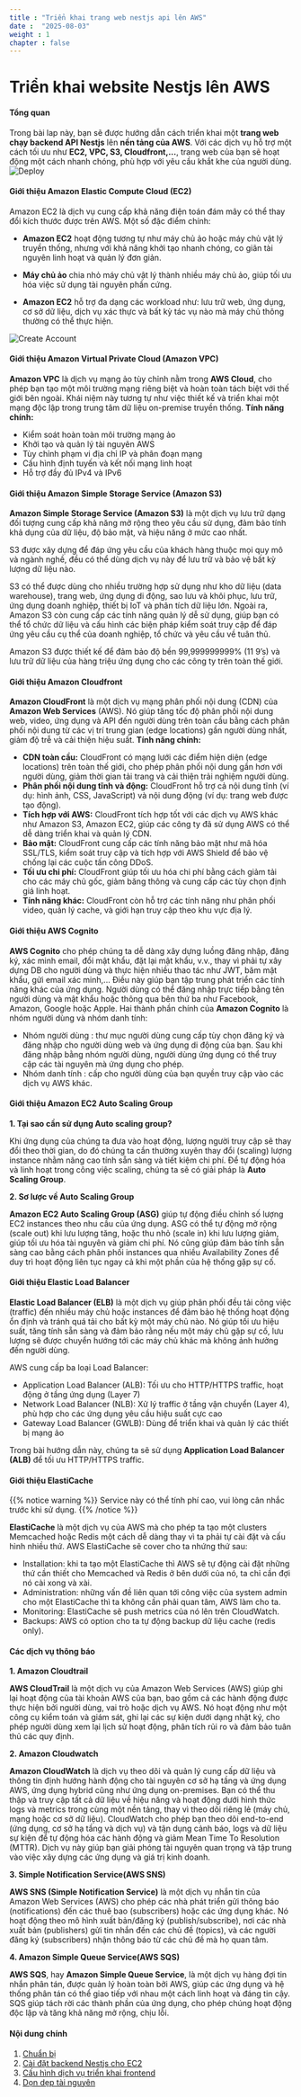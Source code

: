 ```yaml
---
title : "Triển khai trang web nestjs api lên AWS"
date :  "2025-08-03"
weight : 1 
chapter : false
---
```


# Triển khai website Nestjs lên AWS

#### Tổng quan

Trong bài lap này, bạn sẽ được hướng dẫn cách triển khai một **trang web chạy backend API Nestjs** lên **nền tảng của AWS**. Với các dịch vụ hỗ trợ một cách tối ưu như **EC2, VPC, S3, Cloudfront,...**, trang web của bạn sẽ hoạt động một cách nhanh chóng, phù hợp với yêu cầu khắt khe của người dùng.
![Deploy](/static/images/1/Diagram.png)

#### Giới thiệu Amazon Elastic Compute Cloud (EC2)

Amazon EC2 là dịch vụ cung cấp khả năng điện toán đám mây có thể thay đổi kích thước được trên AWS. Một số đặc điểm chính:
- **Amazon EC2** hoạt động tương tự như máy chủ ảo hoặc máy chủ vật lý truyền thống, nhưng với khả năng khởi tạo nhanh chóng, co giãn tài nguyên linh hoạt và quản lý đơn giản.
- **Máy chủ ảo** chia nhỏ máy chủ vật lý thành nhiều máy chủ ảo, giúp tối ưu hóa việc sử dụng tài nguyên phần cứng.

- **Amazon EC2** hỗ trợ đa dạng các workload như: lưu trữ web, ứng dụng, cơ sở dữ liệu, dịch vụ xác thực và bất kỳ tác vụ nào mà máy chủ thông thường có thể thực hiện.

![Create Account](/static/images/1/h1.jpeg)

#### Giới thiệu Amazon Virtual Private Cloud (Amazon VPC)

**Amazon VPC** là dịch vụ mạng ảo tùy chỉnh nằm trong **AWS Cloud**, cho phép bạn tạo một môi trường mạng riêng biệt và hoàn toàn tách biệt với thế giới bên ngoài. Khái niệm này tương tự như việc thiết kế và triển khai một mạng độc lập trong trung tâm dữ liệu on-premise truyền thống.
**Tính năng chính:**
- Kiểm soát hoàn toàn môi trường mạng ảo
- Khởi tạo và quản lý tài nguyên AWS
- Tùy chỉnh phạm vi địa chỉ IP và phân đoạn mạng
- Cấu hình định tuyến và kết nối mạng linh hoạt
- Hỗ trợ đầy đủ IPv4 và IPv6

#### Giới thiệu Amazon Simple Storage Service (Amazon S3) 

**Amazon Simple Storage Service (Amazon S3)** là một dịch vụ lưu trữ dạng đối tượng cung cấp khả năng mở rộng theo yêu cầu sử dụng, đảm bảo tính khả dụng của dữ liệu, độ bảo mật, và hiệu năng ở mức cao nhất.

S3 được xây dựng để đáp ứng yêu cầu của khách hàng thuộc mọi quy mô và ngành nghề, đều có thể dùng dịch vụ này để lưu trữ và bảo vệ bất kỳ lượng dữ liệu nào.

S3 có thể được dùng cho nhiều trường hợp sử dụng như kho dữ liệu (data warehouse), trang web, ứng dụng di động, sao lưu và khôi phục, lưu trữ, ứng dụng doanh nghiệp, thiết bị IoT và phân tích dữ liệu lớn. Ngoài ra, Amazon S3 còn cung cấp các tính năng quản lý dễ sử dụng, giúp bạn có thể tổ chức dữ liệu và cấu hình các biện pháp kiểm soát truy cập để đáp ứng yêu cầu cụ thể của doanh nghiệp, tổ chức và yêu cầu về tuân thủ.

Amazon S3 được thiết kế để đảm bảo độ bền 99,999999999% (11 9’s) và lưu trữ dữ liệu của hàng triệu ứng dụng cho các công ty trên toàn thế giới.

#### Giới thiệu Amazon Cloudfront

**Amazon CloudFront** là một dịch vụ mạng phân phối nội dung (CDN) của **Amazon Web Services** (AWS). Nó giúp tăng tốc độ phân phối nội dung web, video, ứng dụng và API đến người dùng trên toàn cầu bằng cách phân phối nội dung từ các vị trí trung gian (edge locations) gần người dùng nhất, giảm độ trễ và cải thiện hiệu suất. 
**Tính năng chính:**
- **CDN toàn cầu:** CloudFront có mạng lưới các điểm hiện diện (edge locations) trên toàn thế giới, cho phép phân phối nội dung gần hơn với người dùng, giảm thời gian tải trang và cải thiện trải nghiệm người dùng. 
- **Phân phối nội dung tĩnh và động:** CloudFront hỗ trợ cả nội dung tĩnh (ví dụ: hình ảnh, CSS, JavaScript) và nội dung động (ví dụ: trang web được tạo động). 
- **Tích hợp với AWS:** CloudFront tích hợp tốt với các dịch vụ AWS khác như Amazon S3, Amazon EC2, giúp các công ty đã sử dụng AWS có thể dễ dàng triển khai và quản lý CDN. 
- **Bảo mật:** CloudFront cung cấp các tính năng bảo mật như mã hóa SSL/TLS, kiểm soát truy cập và tích hợp với AWS Shield để bảo vệ chống lại các cuộc tấn công DDoS. 
- **Tối ưu chi phí:** CloudFront giúp tối ưu hóa chi phí bằng cách giảm tải cho các máy chủ gốc, giảm băng thông và cung cấp các tùy chọn định giá linh hoạt. 
- **Tính năng khác:** CloudFront còn hỗ trợ các tính năng như phân phối video, quản lý cache, và giới hạn truy cập theo khu vực địa lý. 

#### Giới thiệu AWS Cognito

**AWS Cognito** cho phép chúng ta dễ dàng xây dựng luồng đăng nhập, đăng ký, xác minh email, đổi mật khẩu, đặt lại mật khẩu, v.v., thay vì phải tự xây dựng DB cho người dùng và thực hiện nhiều thao tác như JWT, băm mật khẩu, gửi email xác minh,... Điều này giúp bạn tập trung phát triển các tính năng khác của ứng dụng. Người dùng có thể đăng nhập trực tiếp bằng tên người dùng và mật khẩu hoặc thông qua bên thứ ba như Facebook, Amazon, Google hoặc Apple.
Hai thành phần chính của **Amazon Cognito** là nhóm người dùng và nhóm danh tính:

- Nhóm người dùng : thư mục người dùng cung cấp tùy chọn đăng ký và đăng nhập cho người dùng web và ứng dụng di động của bạn. Sau khi đăng nhập bằng nhóm người dùng, người dùng ứng dụng có thể truy cập các tài nguyên mà ứng dụng cho phép.
- Nhóm danh tính : cấp cho người dùng của bạn quyền truy cập vào các dịch vụ AWS khác.

#### Giới thiệu Amazon EC2 Auto Scaling Group

**1. Tại sao cần sử dụng Auto scaling group?**

Khi ứng dụng của chúng ta đưa vào hoạt động, lượng người truy cập sẽ thay đổi theo thời gian, do đó chúng ta cần thường xuyên thay đổi (scaling) lượng instance nhằm nâng cao tính sẵn sàng và tiết kiệm chi phí. Để tự động hóa và linh hoạt trong công việc scaling, chúng ta sẽ có giải pháp là **Auto Scaling Group**.

**2. Sơ lược về Auto Scaling Group**

**Amazon EC2 Auto Scaling Group (ASG)** giúp tự động điều chỉnh số lượng EC2 instances theo nhu cầu của ứng dụng. ASG có thể tự động mở rộng (scale out) khi lưu lượng tăng, hoặc thu nhỏ (scale in) khi lưu lượng giảm, giúp tối ưu hóa tài nguyên và giảm chi phí. Nó cũng giúp đảm bảo tính sẵn sàng cao bằng cách phân phối instances qua nhiều Availability Zones để duy trì hoạt động liên tục ngay cả khi một phần của hệ thống gặp sự cố.

#### Giới thiệu Elastic Load Balancer

**Elastic Load Balancer (ELB)** là một dịch vụ giúp phân phối đều tải công việc (traffic) đến nhiều máy chủ hoặc instances để đảm bảo hệ thống hoạt động ổn định và tránh quá tải cho bất kỳ một máy chủ nào. Nó giúp tối ưu hiệu suất, tăng tính sẵn sàng và đảm bảo rằng nếu một máy chủ gặp sự cố, lưu lượng sẽ được chuyển hướng tới các máy chủ khác mà không ảnh hưởng đến người dùng.

AWS cung cấp ba loại Load Balancer:

- Application Load Balancer (ALB): Tối ưu cho HTTP/HTTPS traffic, hoạt động ở tầng ứng dụng (Layer 7)
- Network Load Balancer (NLB): Xử lý traffic ở tầng vận chuyển (Layer 4), phù hợp cho các ứng dụng yêu cầu hiệu suất cực cao
- Gateway Load Balancer (GWLB): Dùng để triển khai và quản lý các thiết bị mạng ảo

Trong bài hướng dẫn này, chúng ta sẽ sử dụng **Application Load Balancer (ALB)** để tối ưu HTTP/HTTPS traffic.

#### Giới thiệu ElastiCache

{{% notice warning %}}
Service này có thể tính phí cao, vui lòng cân nhắc trước khi sử dụng. 
{{% /notice %}}

**ElastiCache** là một dịch vụ của AWS mà cho phép ta tạo một clusters Memcached hoặc Redis một cách dễ dàng thay vì ta phải tự cài đặt và cấu hình nhiều thứ. 
AWS ElastiCache sẽ cover cho ta nhứng thứ sau:

- Installation: khi ta tạo một ElastiCache thì AWS sẽ tự động cài đặt những thứ cần thiết cho Memcached và Redis ở bên dưới của nó, ta chỉ cần đợi nó cài xong và xài.
- Administration: những vấn đề liên quan tới công việc của system admin cho một ElastiCache thì ta không cần phải quan tâm, AWS làm cho ta.
- Monitoring: ElastiCache sẽ push metrics của nó lên trên CloudWatch.
- Backups: AWS có option cho ta tự động backup dữ liệu cache (redis only).

#### Các dịch vụ thông báo

**1. Amazon Cloudtrail**

**AWS CloudTrail** là một dịch vụ của Amazon Web Services (AWS) giúp ghi lại hoạt động của tài khoản AWS của bạn, bao gồm cả các hành động được thực hiện bởi người dùng, vai trò hoặc dịch vụ AWS. Nó hoạt động như một công cụ kiểm toán và giám sát, ghi lại các sự kiện dưới dạng nhật ký, cho phép người dùng xem lại lịch sử hoạt động, phân tích rủi ro và đảm bảo tuân thủ các quy định. 

**2. Amazon Cloudwatch**

**Amazon CloudWatch** là dịch vụ theo dõi và quản lý cung cấp dữ liệu và thông tin định hướng hành động cho tài nguyên cơ sở hạ tầng và ứng dụng AWS, ứng dụng hybrid cũng như ứng dụng on-premises. Bạn có thể thu thập và truy cập tất cả dữ liệu về hiệu năng và hoạt động dưới hình thức logs và metrics trong cùng một nền tảng, thay vì theo dõi riêng lẻ (máy chủ, mạng hoặc cơ sở dữ liệu). CloudWatch cho phép bạn theo dõi end-to-end (ứng dụng, cơ sở hạ tầng và dịch vụ) và tận dụng cảnh báo, logs và dữ liệu sự kiện để tự động hóa các hành động và giảm Mean Time To Resolution (MTTR). Dịch vụ này giúp bạn giải phóng tài nguyên quan trọng và tập trung vào việc xây dựng các ứng dụng và giá trị kinh doanh.

**3. Simple Notification Service(AWS SNS)**

**AWS SNS (Simple Notification Service)** là một dịch vụ nhắn tin của Amazon Web Services (AWS) cho phép các nhà phát triển gửi thông báo (notifications) đến các thuê bao (subscribers) hoặc các ứng dụng khác. Nó hoạt động theo mô hình xuất bản/đăng ký (publish/subscribe), nơi các nhà xuất bản (publishers) gửi tin nhắn đến các chủ đề (topics), và các người đăng ký (subscribers) nhận thông báo từ các chủ đề mà họ quan tâm. 

**4. Amazon Simple Queue Service(AWS SQS)**

**AWS SQS**, hay **Amazon Simple Queue Service**, là một dịch vụ hàng đợi tin nhắn phân tán, được quản lý hoàn toàn bởi AWS, giúp các ứng dụng và hệ thống phân tán có thể giao tiếp với nhau một cách linh hoạt và đáng tin cậy. SQS giúp tách rời các thành phần của ứng dụng, cho phép chúng hoạt động độc lập và tăng khả năng mở rộng, chịu lỗi. 


#### Nội dung chính

1. [Chuẩn bị](1-create-new-aws-account/)
2. [Cài đặt backend Nestjs cho EC2](2-mfa-setup-for-aws-user-(root)/)
3. [Cấu hình dịch vụ triển khai frontend](3-Config-service-hosting-front-end/)
4. [Dọn dẹp tài nguyên](4-verify-new-account/)